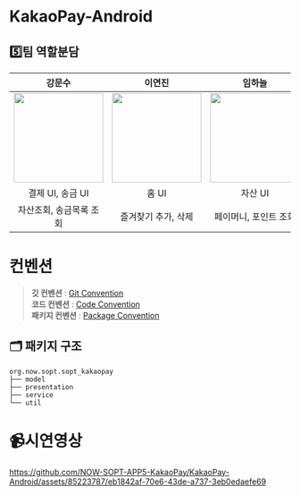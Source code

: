 # KakaoPay-Android


## 5️⃣팀 역할분담

|      강문수       |          이연진         |       임하늘         |                                                                                                               
| :------------------------------------------------------------------------------: | :---------------------------------------------------------------------------------------------------------------------------------------------------: | :---------------------------------------------------------------------------------------------------------------------------------------------------------------------------------------------------: | 
|   <img width="160px" src="https://avatars.githubusercontent.com/u/85223787?v=4" />    |                      <img width="160px" src="https://avatars.githubusercontent.com/u/144861180?v=4" />    |                   <img width="160px" src="https://avatars.githubusercontent.com/u/79982452?v=4"/>   |
| 결제 UI, 송금 UI| 홈 UI | 자산 UI |
| 자산조회, 송금목록 조회| 즐겨찾기 추가, 삭제 | 페이머니, 포인트 조회 |

# 컨벤션
> **깃 컨벤션** : [Git Convention](https://www.notion.so/sopt-official/Git-Convention-2d90d1c82db545b98c131e17afb7a31b?pvs=4)<br>
> **코드 컨벤션** : [Code Convention](https://www.notion.so/sopt-official/Code-Convention-84f0188de15941e1888b9d5b126fa4d6?pvs=4)<br>
> **패키지 컨벤션** : [Package Convention](https://www.notion.so/sopt-official/Package-Convention-7f3cbb89a345404ab5a39b691348f1ed?pvs=4)<br>

## 🗂️ 패키지 구조
```
org.now.sopt.sopt_kakaopay
├── model
├── presentation
├── service
└── util
```

# 📹시연영상
https://github.com/NOW-SOPT-APP5-KakaoPay/KakaoPay-Android/assets/85223787/eb1842af-70e6-43de-a737-3eb0edaefe69

